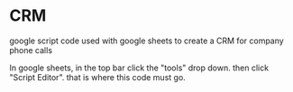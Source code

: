 # CRM
google script code used with google sheets to create a CRM for company phone calls


In google sheets, in the top bar click the "tools" drop down. then click "Script Editor". that is where this code must go.
